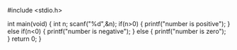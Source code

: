 #include <stdio.h>

int main(void) {
	int n;
	scanf("%d",&n);
	if(n>0)
	{
		printf("number is positive");
	}
	else if(n<0)
	{
			printf("number is negative");
	}
	else
	{
			printf("number is zero");
	}
	return 0;
}
